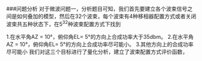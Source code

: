 ###问题分析
对于微波问题一，分析题目可知，我们首先要建立各个波束信号之间是如何叠加的模型，然后在32个波束，每个波束有4种移相器配置方式或者关闭波束共五种状态下，在$5^{32}$种波束配置方式下找到

  1.在水平角AZ = 10°，俯仰角EL= 5°的方向上合成功率大于35dbm。
  2.在水平角AZ = 10°，俯仰角EL= 5°的方向上合成功率尽可能小。
  3.其他方向上的合成功率尽可能小
我们对这三个目标进行了量化分析，建立了波束配置方式评价函数，
